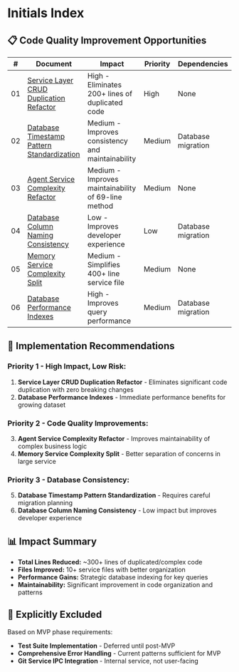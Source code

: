 # Initials Index

## 📋 Code Quality Improvement Opportunities

| #   | Document | Impact | Priority | Dependencies |
| --- | -------- | ------ | -------- | ------------ |
| 01  | [Service Layer CRUD Duplication Refactor](./service-layer-crud-duplication-refactor.md) | High - Eliminates 200+ lines of duplicated code | High | None |
| 02  | [Database Timestamp Pattern Standardization](./database-timestamp-pattern-standardization.md) | Medium - Improves consistency and maintainability | Medium | Database migration |
| 03  | [Agent Service Complexity Refactor](./agent-service-complexity-refactor.md) | Medium - Improves maintainability of 69-line method | Medium | None |
| 04  | [Database Column Naming Consistency](./database-column-naming-consistency.md) | Low - Improves developer experience | Low | Database migration |
| 05  | [Memory Service Complexity Split](./memory-service-complexity-split.md) | Medium - Simplifies 400+ line service file | Medium | None |
| 06  | [Database Performance Indexes](./database-performance-indexes.md) | High - Improves query performance | Medium | Database migration |

## 🎯 Implementation Recommendations

### **Priority 1 - High Impact, Low Risk:**
1. **Service Layer CRUD Duplication Refactor** - Eliminates significant code duplication with zero breaking changes
2. **Database Performance Indexes** - Immediate performance benefits for growing dataset

### **Priority 2 - Code Quality Improvements:**  
3. **Agent Service Complexity Refactor** - Improves maintainability of complex business logic
4. **Memory Service Complexity Split** - Better separation of concerns in large service

### **Priority 3 - Database Consistency:**
5. **Database Timestamp Pattern Standardization** - Requires careful migration planning
6. **Database Column Naming Consistency** - Low impact but improves developer experience

## 📊 Impact Summary

- **Total Lines Reduced:** ~300+ lines of duplicated/complex code
- **Files Improved:** 10+ service files with better organization
- **Performance Gains:** Strategic database indexing for key queries  
- **Maintainability:** Significant improvement in code organization and patterns

## 🚫 Explicitly Excluded

Based on MVP phase requirements:
- **Test Suite Implementation** - Deferred until post-MVP
- **Comprehensive Error Handling** - Current patterns sufficient for MVP
- **Git Service IPC Integration** - Internal service, not user-facing